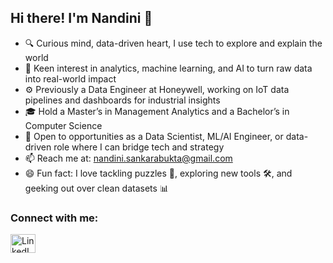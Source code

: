 <!--
**nandinisankarabukta-git/nandinisankarabukta-git** is a ✨ _special_ ✨ repository because its `README.md` (this file) appears on your GitHub profile.

Here are some ideas to get you started:

- 🔭 I’m currently working on ...
- 🌱 I’m currently learning ...
- 👯 I’m looking to collaborate on ...
- 🤔 I’m looking for help with ...
- 💬 Ask me about ...
- 📫 How to reach me: ...
- 😄 Pronouns: ...
- ⚡ Fun fact: ...
-->
## Hi there! I'm Nandini 👋
- 🔍 Curious mind, data-driven heart, I use tech to explore and explain the world
- 👀 Keen interest in analytics, machine learning, and AI to turn raw data into real-world impact
- ⚙️ Previously a Data Engineer at Honeywell, working on IoT data pipelines and dashboards for industrial insights
- 🎓 Hold a Master’s in Management Analytics and a Bachelor’s in Computer Science
- 🔭 Open to opportunities as a Data Scientist, ML/AI Engineer, or data-driven role where I can bridge tech and strategy
- 📫 Reach me at: nandini.sankarabukta@gmail.com
- 😄 Fun fact: I love tackling puzzles 🧩, exploring new tools 🛠️, and geeking out over clean datasets 📊

### Connect with me: 
<a href="https://www.linkedin.com/in/nandini-sankarabukta/" target="blank">
  <img align="center" src="https://raw.githubusercontent.com/rahuldkjain/github-profile-readme-generator/master/src/images/icons/Social/linked-in-alt.svg" alt="LinkedIn" height="30" width="40" />
</a>
